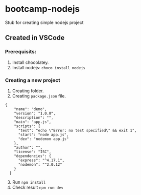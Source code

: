 # bootcamp-nodejs
Stub for creating simple nodejs project

## Created in VSCode
### Prerequisits:
1. Install chocolatey. 
2. Install nodejs: `choco install nodejs`

### Creating a new project
1. Creating folder.
2. Creating `package.json` file. 
```
{
    "name": "demo",
    "version": "1.0.0",
    "description": "",
    "main": "app.js",
    "scripts": {
      "test": "echo \"Error: no test specified\" && exit 1",
      "start": "node app.js",
      "dev": "nodemon app.js"
    },
    "author": "",
    "license": "ISC",
    "dependencies": {
      "express": "^4.17.1",
      "nodemon": "^2.0.12"
    }
  }
```
3. Run `npm install`
4. Check result `npm run dev`
